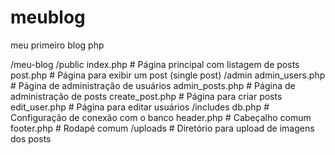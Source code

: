 # meublog
meu primeiro blog php


/meu-blog
  /public
    index.php            # Página principal com listagem de posts
    post.php             # Página para exibir um post (single post)
  /admin
    admin_users.php      # Página de administração de usuários
    admin_posts.php      # Página de administração de posts
    create_post.php      # Página para criar posts
    edit_user.php        # Página para editar usuários
  /includes
    db.php               # Configuração de conexão com o banco
    header.php           # Cabeçalho comum
    footer.php           # Rodapé comum
  /uploads
    # Diretório para upload de imagens dos posts
